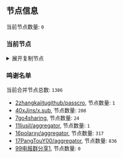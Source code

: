 
## 节点信息
当前节点数量: `0`
### 当前节点
<details>
  <summary>展开复制节点</summary>

    

</details>

### 鸣谢名单
当前合并节点总数: `1386`
- [2zhangkaiitugithub/passcro](https://github.com/zhangkaiitugithub/passcro), 节点数量: `1`
- [40xJins/x.sub](https://github.com/0xJins/x.sub), 节点数量: `208`
- [7go4sharing](https://github.com/go4sharing), 节点数量: `24`
- [11liusil/aggregator](https://github.com/liusil/aggregator), 节点数量: `1`
- [16polarxy/aggregator](https://github.com/polarxy/aggregator), 节点数量: `317`
- [17PangTouY00/aggregator](https://github.com/PangTouY00/aggregator), 节点数量: `836`
- [99电报群分享1](https://github.com/cdddbc/getAirport), 节点数量: `0`


